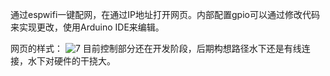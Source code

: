 通过espwifi一键配网，在通过IP地址打开网页。内部配置gpio可以通过修改代码来实现更改，使用Arduino IDE来编辑。

网页的样式：
![7](https://github.com/user-attachments/assets/272de0c4-261f-4c88-b33a-b0817659aabe)
目前控制部分还在开发阶段，后期构想路径水下还是有线连接，水下对硬件的干挠大。
